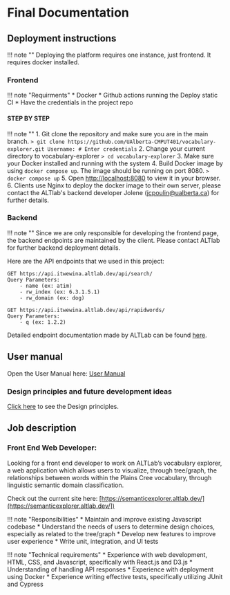 # Final Documentation

## Deployment instructions
!!! note ""
    Deploying the platform requires one instance, just frontend. It requires docker installed.

### Frontend
!!! note "Requirments"
    * Docker
    * Github actions running the Deploy static CI
    * Have the credentials in the project repo

#### STEP BY STEP
!!! note ""
    1. Git clone the repository and make sure you are in the main branch.
    ```
    > git clone https://github.com/UAlberta-CMPUT401/vocabulary-explorer.git
    Username: # Enter credentials
    ```
    2. Change your current directory to vocabulary-explorer
    ```
    > cd vocabulary-explorer
    ```
    3. Make sure your Docker installed and running with the system
    4. Build Docker image by using `docker compose up`. The image should be running on port 8080.
    ```
    > docker compose up
    ```
    5. Open [http://localhost:8080](http://localhost:8080) to view it in your browser.
    6. Clients use Nginx to deploy the docker image to their own server, please contact the ALTlab's backend developer Jolene (jcpoulin@ualberta.ca) for further details.

### Backend
!!! note ""
    Since we are only responsible for developing the frontend page, the backend endpoints are maintained by the client. Please contact ALTlab for further backend deployment details. 

Here are the API endpoints that we used in this project:
```
GET https://api.itwewina.altlab.dev/api/search/
Query Parameters:
    - name (ex: atim)
    - rw_index (ex: 6.3.1.5.1)
    - rw_domain (ex: dog)

GET https://api.itwewina.altlab.dev/api/rapidwords/ 
Query Parameters:
    - q (ex: 1.2.2)
```
Detailed endpoint documentation made by ALTLab can be found [here](https://github.com/UAlbertaALTLab/morphodict-backend).
<!-- ![instructions](assets/images/Instructions.png) -->
<!-- ```
> git clone https://github.com/UAlberta-CMPUT401/vocabulary-explorer.git
Username: # Enter credentials

> cd vocabulary-explorer
> docker compose up
``` -->
## User manual

Open the User Manual here: [User Manual](https://docs.google.com/document/d/1fr063TKXMPJiRLW1hL5pmAlVEqMqVKu8kGue_B_DenY/edit?usp=sharing)

### Design principles and future development ideas

[Click here](https://docs.google.com/document/d/180_0SOf0Af7AX1TUE1i0U1xXyrud_qDjfc7X7Q2GLrE/edit?usp=sharing) to see the Design principles.

## Job description
### Front End Web Developer:
Looking for a front end developer to work on ALTLab’s vocabulary explorer, a web application which allows users to visualize, through tree/graph, the relationships between words within the Plains Cree vocabulary, through linguistic semantic domain classification. 

Check out the current site here: [https://semanticexplorer.altlab.dev/](https://semanticexplorer.altlab.dev/])

!!! note "Responsibilities"
    * Maintain and improve existing Javascript codebase
    * Understand the needs of users to determine design choices, especially as related to the tree/graph
    * Develop new features to improve user experience
    * Write unit, integration, and UI tests

!!! note "Technical requirements"
    * Experience with web development, HTML, CSS, and Javascript, specifically with React.js and D3.js 
    * Understanding of handling API responses
    * Experience with deployment using Docker
    * Experience writing effective tests, specifically utilizing JUnit and Cypress
